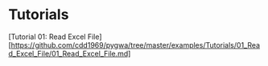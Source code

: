 # Tutorials


[Tutorial 01: Read Excel File][https://github.com/cdd1969/pygwa/tree/master/examples/Tutorials/01_Read_Excel_File/01_Read_Excel_File.md]
